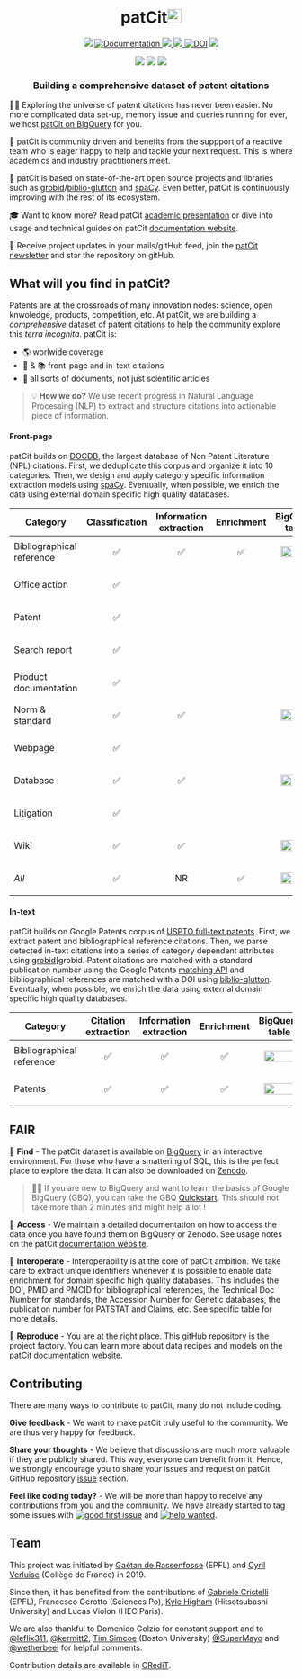 <h1 align="center">patCit<img src="./patcit-logo.svg" height="25">
</h1>

<p align="center">
<img src="https://img.shields.io/badge/release-0.3.0-yellow">
<a href="https://cverluise.github.io/PatCit/">
<img alt="Documentation" src="https://img.shields.io/badge/website-online-brightgreen">
<img src="https://img.shields.io/badge/code-MIT-green">
<img src="https://img.shields.io/badge/data-CC%20BY%204.0-blue">
<a href="https://doi.org/10.5281/zenodo.4244176">
<img src="https://img.shields.io/badge/zenodo-0.3.0-darkblue" alt="DOI"></a>
<img src="https://img.shields.io/badge/models-dvc-purple">
</p>

<p align="center">
<img src="https://img.shields.io/github/watchers/cverluise/PatCit?style=social">
<img src="https://img.shields.io/github/stars/cverluise/PatCit?style=social">
<img src="https://img.shields.io/github/forks/cverluise/PatCit?style=social">
</p>



<h3 align="center">
<p>Building a comprehensive dataset of patent citations
</h3>

[patcit-bq]:https://console.cloud.google.com/bigquery?project=patcit-public-data&p=patcit-public-data&page=project
[grobid]:https://github.com/kermitt2/grobid
[biblio-glutton]:https://github.com/kermitt2/biblio-glutton
[spacy]:https://github.com/explosion/spaCy
[patcit-academic]:https://docs.google.com/presentation/d/11COlz64EZn8PipXvnDBBZI_bnDD0fpm6tyx1_EqD6lU/edit?usp=sharing
[patcit-website]:https://cverluise.github.io/PatCit/
[patcit-newsletter]:https://tinyletter.com/patcit

👩‍🔬 Exploring the universe of patent citations has never been easier. No more complicated data set-up, memory issue and queries running for ever, we host [patCit on BigQuery][patcit-bq] for you.

🤗 patCit is community driven and benefits from the suppport of a reactive team who is eager happy to help and tackle your next request. This is where academics and industry practitioners meet.

🔮 patCit is based on state-of-the-art open source projects and libraries such as [grobid][grobid]/[biblio-glutton][biblio-glutton] and [spaCy][spacy]. Even better, patCit is continuously improving with the rest of its ecosystem.

🎓 Want to know more? Read patCit [academic presentation][patcit-academic] or dive into usage and technical guides on patCit [documentation website][patcit-website].

💌 Receive project updates in your mails/gitHub feed, join the [patCit newsletter][patcit-newsletter] and star the repository on gitHub.


## What will you find in patCit?

Patents are at the crossroads of many innovation nodes: science, open knwoledge, products, competition, etc. At patCit, we are building a *comprehensive* dataset of patent citations to help the community explore this *terra incognita*. patCit is:

- 🌎 worlwide coverage
- 📄 & 📚 front-page and in-text citations
- 🌈 all sorts of documents, not just scientific articles

> 💡 **How we do?** We use recent progress in Natural Language Processing (NLP) to extract and structure citations into actionable piece of information.

#### Front-page

[docdb]:https://www.epo.org/searching-for-patents/data/bulk-data-sets/docdb.html#tab-1

patCit builds on [DOCDB][docdb], the largest database of Non Patent Literature (NPL) citations. First, we deduplicate this corpus and organize it into 10 categories. Then, we design and apply category specific information extraction models using [spaCy][spacy]. Eventually, when possible, we enrich the data using external domain specific high quality databases.


Category|Classification|Information extraction|Enrichment|BigQuery table|Colab notebook|
----|----|----|----|----|----
Bibliographical reference|<p align="center">✅</p>|<p align="center">✅</p>|<p align="center">✅</p>|<p align="center"><a href="https://console.cloud.google.com/bigquery?project=patcit-public-data&p=patcit-public-data&d=frontpage&t=bibliographical_reference&page=table"><img  src="https://seeklogo.com/images/G/google-big-query-logo-AC63E7C329-seeklogo.com.png" width="55" height="20"></a></p>|<p align="center">🔜</p>
Office action|<p align="center">✅</p>||||
Patent|<p align="center">✅</p>||||
Search report|<p align="center">✅</p>||||
Product documentation|<p align="center">✅</p>||||
Norm & standard|<p align="center">✅</p>|<p align="center">✅</p>||<p align="center"><a href="https://console.cloud.google.com/bigquery?project=patcit-public-data&p=patcit-public-data&d=frontpage&t=norm_standard&page=table"><img  src="https://seeklogo.com/images/G/google-big-query-logo-AC63E7C329-seeklogo.com.png" width="55" height="20"></a></p>|[![Open In Colab](https://colab.research.google.com/assets/colab-badge.svg)](https://colab.research.google.com/github/cverluise/PatCit/blob/nightly/notebook/frontpage_normstandard.ipynb)
Webpage|<p align="center">✅</p>||||
Database|<p align="center">✅</p>|<p align="center">✅</p>||<p align="center"><a href="https://console.cloud.google.com/bigquery?project=patcit-public-data&p=patcit-public-data&d=frontpage&t=database&page=table"><img  src="https://seeklogo.com/images/G/google-big-query-logo-AC63E7C329-seeklogo.com.png" width="55" height="20"></a></p>|<p align="center">🔜</p>
Litigation|<p align="center">✅</p>||||
Wiki|<p align="center">✅</p>|<p align="center">✅</p>||<p align="center"><a href="https://console.cloud.google.com/bigquery?project=patcit-public-data&p=patcit-public-data&d=frontpage&t=wiki&page=table"><img  src="https://seeklogo.com/images/G/google-big-query-logo-AC63E7C329-seeklogo.com.png" width="55" height="20"></a></p>|[![Open In Colab](https://colab.research.google.com/assets/colab-badge.svg)](https://colab.research.google.com/github/cverluise/PatCit/blob/nightly/notebook/frontpage_wiki.ipynb)
*All*|<p align="center">✅</p>|<p align="center">NR</p>|<p align="center">✅</p>|<p align="center"><a href="https://console.cloud.google.com/bigquery?project=patcit-public-data&p=patcit-public-data&d=frontpage&t=all_meta&page=table"><img  src="https://seeklogo.com/images/G/google-big-query-logo-AC63E7C329-seeklogo.com.png" width="55" height="20"></a></p>|[![Open In Colab](https://colab.research.google.com/assets/colab-badge.svg)](https://colab.research.google.com/github/cverluise/PatCit/blob/nightly/notebook/frontpage_all.ipynb)



#### In-text

[google-ocr]:https://console.cloud.google.com/bigquery?project=patcit-public-data&p=patents-public-data&d=patents&t=publications&page=table
[google-matchapi]:https://patents.google.com/api/match

patCit builds on Google Patents corpus of [USPTO full-text patents][google-ocr]. First, we extract patent and bibliographical reference citations. Then, we parse detected in-text citations into a series of category dependent attributes using [grobid][grobid. Patent citations are matched with a standard publication number using the Google Patents [matching API][google-matchapi] and bibliographical references are matched with a DOI using [biblio-glutton][biblio-glutton]. Eventually, when possible, we enrich the data using external domain specific high quality databases.

Category|Citation extraction|Information extraction|Enrichment|BigQuery table|Colab notebook|
----|----|----|----|----|----
Bibliographical reference|<p align="center">✅</p>|<p align="center">✅</p>|<p align="center">✅</p>|<p align="center"><a href="https://console.cloud.google.com/bigquery?project=patcit-public-data&p=patcit-public-data&d=intext&t=bibliographical_reference&page=table"><img  src="https://seeklogo.com/images/G/google-big-query-logo-AC63E7C329-seeklogo.com.png" width="55" height="20"></a></p>|<p align="center">🔜</p>
Patents|<p align="center">✅</p>|<p align="center">✅</p>|<p align="center">✅</p>|<p align="center"><a href="https://console.cloud.google.com/bigquery?project=patcit-public-data&p=patcit-public-data&d=intext&t=patent&page=table"><img  src="https://seeklogo.com/images/G/google-big-query-logo-AC63E7C329-seeklogo.com.png" width="55" height="20"></a></p>|[![Open In Colab](https://colab.research.google.com/assets/colab-badge.svg)](https://colab.research.google.com/github/cverluise/PatCit/blob/nightly/notebook/intext_patent.ipynb)



## FAIR

[patcit-zenodo]:https://zenodo.org/record/4244176
[bq-quickstart]:https://cloud.google.com/bigquery/docs/quickstarts/quickstart-web-ui

📍 **Find** - The patCit dataset is available on [BigQuery][patcit-bq] in an interactive environment. For those who have a smattering of SQL, this is the perfect place to explore the data. It can also be downloaded on [Zenodo][patcit-zenodo].

> 👨‍🎓 If you are new to BigQuery and want to learn the basics of Google BigQuery (GBQ), you can take the GBQ [Quickstart][bq-quickstart]. This should not take more than 2 minutes and might help a lot !

📖 **Access** - We maintain a detailed documentation on how to access the data once you have found them on BigQuery or Zenodo. See usage notes on the patCit [documentation website][patcit-website].

🔀 **Interoperate** - Interoperability is at the core of patCit ambition. We take care to extract unique identifiers whenever it is possible to enable data enrichment for domain specific high quality databases. This includes the DOI, PMID and PMCID for bibliographical references, the Technical Doc Number for standards, the Accession Number for Genetic databases, the publication number for PATSTAT and Claims, etc. See specific table for more details.

🔂 **Reproduce** - You are at the right place. This gitHub repository is the project factory. You can learn more about data recipes and models on the patCit [documentation website][patcit-website].


## Contributing

[issue]:https://github.com/cverluise/SciCit/issues

There are many ways to contribute to patCit, many do not include coding.

**Give feedback** - We want to make patCit truly useful to the community. We are thus very happy for feedback.

**Share your thoughts** - We believe that discussions are much more valuable if they are publicly shared. This way, everyone can benefit from it. Hence, we strongly encourage you to share your issues and request on patCit GitHub repository [issue][issue] section.

**Feel like coding today?** - We will be more than happy to receive any contributions from you and the community. We have already started to tag some issues with [![good first issue](https://img.shields.io/badge/issue-good--first--issue-purple)](https://github.com/cverluise/SciCit/issues?q=is%3Aissue+is%3Aopen+label%3A%22good+first+issue%22) and [![help wanted](https://img.shields.io/badge/issue-help--wanted-turquoise)](https://github.com/cverluise/SciCit/issues?q=is%3Aissue+is%3Aopen+label%3A%22good+first+issue%22).



## Team
[credit]:./CRediT.md
[gabriele]:https://people.epfl.ch/gabriele.cristelli
[kyle]:https://scholar.google.com/citations?user=Ze-7kTYAAAAJ&hl=en
[tim]:http://people.bu.edu/tsimcoe/
[gaétan]:http://www.gder.info/
[cyril]:https://cverluise.github.io/


This project was initiated by [Gaétan de Rassenfosse][gaétan] (EPFL) and [Cyril Verluise][cyril] (Collège de France) in 2019.

Since then, it has benefited from the contributions of [Gabriele Cristelli][gabriele] (EPFL), Francesco Gerotto (Sciences Po), [Kyle Higham][kyle] (Hitsotsubashi University) and Lucas Violon (HEC Paris).

We are also thankful to Domenico Golzio for constant support and to [@leflix311](https://github.com/leflix311), [@kermitt2](https://github.com/kermitt2), [Tim Simcoe][tim] (Boston University) [@SuperMayo](https://github.com/SuperMayo) and [@wetherbeei](https://github.com/wetherbeei) for helpful comments.

Contribution details are available in [CRediT][credit].
